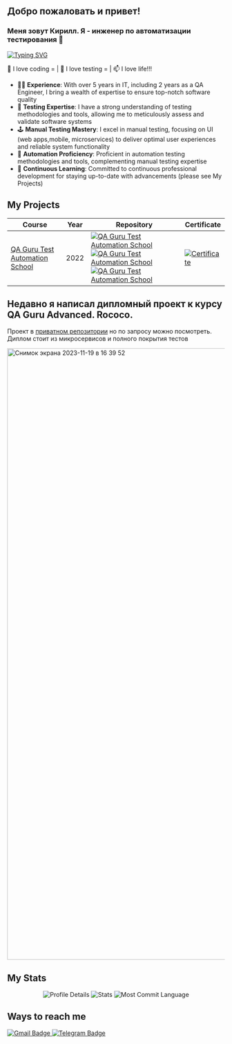 <!--
**kirill-katkov/kirill-katkov** is a ✨ _special_ ✨ repository because its `README.md` (this file) appears on your GitHub profile.

Here are some ideas to get you started:

- 🔭 I’m currently working on ...
- 🌱 I’m currently learning ...
- 👯 I’m looking to collaborate on ...
- 🤔 I’m looking for help with ...
- 💬 Ask me about ...
- 📫 How to reach me: ...
- 😄 Pronouns: ...
- ⚡ Fun fact: ...
-->

## Добро пожаловать и привет!
### Меня зовут Кирилл. Я - инженер по автоматизации тестирования 👋

[![Typing SVG](https://readme-typing-svg.demolab.com?font=Fira+Code&size=25&pause=1000&color=F70000&background=FF441300&vCenter=true&multiline=true&random=true&width=435&lines=Test+Automation+Engineer)](https://git.io/typing-svg)
<p>💼 I love coding = | 🌱 I love testing = | 📫 I love life!!!</p>

- 👩‍💼 **Experience**: With over 5 years in IT, including 2 years as a QA Engineer, I bring a wealth of expertise to ensure top-notch software quality
- 🐞 **Testing Expertise**: I have a strong understanding of testing methodologies and tools, allowing me to meticulously assess and validate software systems
- 🕹️ **Manual Testing Mastery**: I excel in manual testing, focusing on UI (web apps,mobile, microservices) to deliver optimal user experiences and reliable system functionality
- 🤖 **Automation Proficiency**: Proficient in automation testing methodologies and tools, complementing manual testing expertise
- 🌱 **Continuous Learning**: Committed to continuous professional development for staying up-to-date with advancements (please see My Projects)


## My Projects

| Course | Year | Repository | Certificate |
|----------------------------|--------------------------|------------------------------------------------|-------------|
|[QA Guru Test Automation School](https://qa.guru/) | 2022 | [![QA Guru Test Automation School](https://github-readme-stats-sigma-five.vercel.app/api/pin/?username=kirill-katkov&repo=AstrioTests&bg_color=DEG,FAD961,F76B1C)](https://github.com/kirill-katkov/AstrioTests) [![QA Guru Test Automation School](https://github-readme-stats-sigma-five.vercel.app/api/pin/?username=kirill-katkov&repo=demoqa_api_tests&bg_color=DEG,00CED1,32CD32)](https://github.com/kirill-katkov/demoqa_api_tests)  [![QA Guru Test Automation School](https://github-readme-stats-sigma-five.vercel.app/api/pin/?username=kirill-katkov&repo=wikipedia_mobile_tests&bg_color=DEG,FFA05F,FFCD5F)](https://github.com/kirill-katkov/wikipedia_mobile_tests) | [![Certificate](https://img.shields.io/badge/Certificate-View-purple)](https://drive.google.com/drive/folders/1ZdH0pDfc5YERwnw9KUcgE-et08vpdOwU) |
                                                                                                                                                                                                                                                                                                                                                                                                                                                                                                                                                                                                                                          
## Недавно я написал дипломный проект к курсу QA Guru Advanced. Rococo. 
Проект в  <a href=https://github.com/kirill-katkov/rococo>приватном репозитории</a> но по запросу можно посмотреть.
Диплом стоит из микросервисов и полного покрытия тестов

<img width="1414" alt="Снимок экрана 2023-11-19 в 16 39 52" src="https://github.com/kirill-katkov/kirill-katkov/assets/95480051/c9c3188c-d513-4a8a-b48c-39204e8b2115">


## My Stats
<p align="center">
  <img src="http://github-profile-summary-cards.vercel.app/api/cards/profile-details?username=kirill-katkov&theme=buefy" alt="Profile Details">
  <img src="http://github-profile-summary-cards.vercel.app/api/cards/repos-per-language?username=kirill-katkov&theme=buefy" alt="Stats">
  <img src="http://github-profile-summary-cards.vercel.app/api/cards/most-commit-language?username=kirill-katkov&theme=buefy" alt="Most Commit Language">
</p>


## Ways to reach me
   <a href="mailto:godinew9@gmail.com">
    <img src="https://img.shields.io/badge/Gmail-red?style=for-the-badge&logo=gmail&logoColor=white" alt="Gmail Badge"/>
  </a>
  <a href="https://t.me/KirKatkov">
    <img src="https://img.shields.io/badge/Telegram-blue?style=for-the-badge&logo=telegram&logoColor=white" alt="Telegram Badge"/>
  </a>
